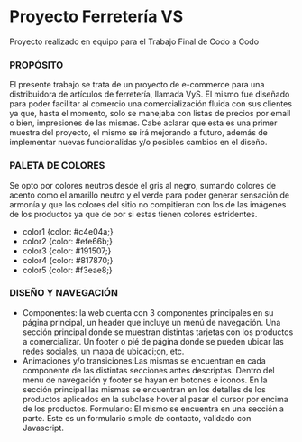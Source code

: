 # Proyecto Ferretería VS
Proyecto realizado en equipo para el Trabajo Final de Codo a Codo

### PROPÓSITO
El presente trabajo se trata de un proyecto de e-commerce para una distribuidora de artículos de ferretería, llamada VyS. 
El mismo fue diseñado para poder facilitar al comercio una comercialización fluida con sus clientes ya que, hasta el momento, solo se manejaba con listas de precios por email o bien, impresiones de las mismas.
Cabe aclarar que esta es una primer muestra del proyecto, el mismo se irá mejorando a futuro, además de implementar nuevas funcionalidas y/o posibles cambios en el diseño.

### PALETA DE COLORES
Se opto por colores neutros desde el gris al negro, sumando colores de acento como el amarillo neutro y el verde para poder generar sensación de armonía y que los colores del sitio no compitieran con los de las imágenes de los productos ya que de por si estas tienen colores estridentes.

- color1 {color: #c4e04a;}
- color2 {color: #efe66b;}
- color3 {color: #191507;}
- color4 {color: #817870;}
- color5 {color: #f3eae8;}


### DISEÑO Y NAVEGACIÓN
- Componentes: la web cuenta con 3 componentes principales en su página principal, un header que incluye un menú de navegación.
Una sección principal donde se muestran distintas tarjetas con los productos a comercializar.
Un footer o pié de página donde se pueden ubicar las redes sociales, un mapa de ubicaci;on, etc.
- Animaciones y/o transiciones:Las mismas se encuentran en cada componente de las distintas secciones antes descriptas.
Dentro del menu de navegación y footer se hayan en botones e iconos.
En la sección principal las mismas se encuentran en los detalles de los productos aplicados en la subclase hover al pasar el cursor por encima de los productos.
Formulario: El mismo se encuentra en una sección a parte. Este es un formulario simple de contacto, validado con Javascript.
